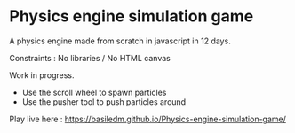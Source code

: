 # Physics engine simulation game

A physics engine made from scratch in javascript in 12 days.

Constraints : No libraries / No HTML canvas

Work in progress.

- Use the scroll wheel to spawn particles
- Use the pusher tool to push particles around

Play live here : https://basiledm.github.io/Physics-engine-simulation-game/
